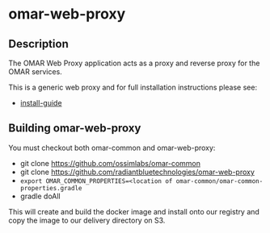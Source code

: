 # omar-web-proxy

## Description

The OMAR Web Proxy application acts as a proxy and reverse proxy for the OMAR services.  

This is a generic web proxy and for full installation instructions please see:

- [install-guide](docs/install-guide/omar-web-proxy.md)

## Building omar-web-proxy

You must checkout both omar-common and omar-web-proxy: 

- git clone https://github.com/ossimlabs/omar-common
- git clone https://github.com/radiantbluetechnologies/omar-web-proxy
- `export OMAR_COMMON_PROPERTIES=<location of omar-common/omar-common-properties.gradle`
- gradle doAll


This will create and build the docker image and install onto our registry and copy the image to our delivery directory on S3.



